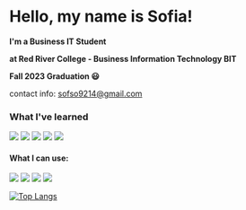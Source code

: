 # Hello, my name is Sofia!

**I'm a Business IT Student**

**at Red River College - Business Information Technology BIT**

**Fall 2023 Graduation :smiley:**

contact info: sofso9214@gmail.com

### What I've learned 

<img src="https://img.shields.io/badge/Java-007396?style=flat-square&logo=java&logoColor=white"/> <img src="https://img.shields.io/badge/CSharp-239120?style=flat-square&logo=csharp&logoColor=white"/> <img src="https://img.shields.io/badge/JavaScript-F7DF1E?style=flat-square&logo=javaScript&logoColor=white"/> <img src="https://img.shields.io/badge/HTML5-E34F26?style=flat-square&logo=HTML5&logoColor=white"/> <img src="https://img.shields.io/badge/CSS-F43059?style=flat-square&logo=CSS Wizardry&logoColor=white"/>

#### What I can use:

<img src="https://img.shields.io/badge/Sublime Text-FF9800?style=flat-square&logo=Sublime Text&logoColor=white"/> <img src="https://img.shields.io/badge/Visual Studio Code-007ACC?style=flat-square&logo=Visual Studio Code&logoColor=white"/> <img src="https://img.shields.io/badge/Visual Studio-5C2D91?style=flat-square&logo=Visual Studio&logoColor=white"/> <img src="https://img.shields.io/badge/Notepad++-90E59A?style=flat-square&logo=Notepad++&logoColor=white"/>

[![Top Langs](https://github-readme-stats.vercel.app/api/top-langs/?username=sofso92&layout=compact)](https://github.com/anuraghazra/github-readme-stats)
